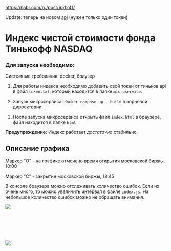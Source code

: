 https://habr.com/ru/post/651241/

Update: теперь на новом [api](https://github.com/Tinkoff/invest-python) (нужен только один токен)

# Индекс чистой стоимости фонда Тинькофф NASDAQ

### Для запуска необходимо:

Системные требования: docker, браузер

1. Для работы индекса необходимо добавить свой токен от тиньков api в файл `token.txt`, который находится в папке `microservice`.

2. Запуск микросервиса: `docker-compose up --build` в корневой дирректории

3. После запуска микросервиса открыть файл `index.html` в браузере, файл находится в папке `html` 

**Предупреждение:** Индекс работает *достаточно* стабильно.

## Описание графика

Маркер "O" - на графике отмечено время открытия московской биржы, 10:00

Маркер "C" - закрытие московской биржы, 18:45

В консоле браузера можно отслеживать количество ошибок. Если их очень много, то можно увеличить интервал в файле `index.js`. На небольшое количество ошибок можно не обращать внимания.

![](https://habrastorage.org/webt/e9/q_/pj/e9q_pjzclpzz9imf7m-7wpompzu.png)


<br/><br/>
---
[![](https://habrastorage.org/webt/gz/gc/i6/gzgci6pivvdnk-gmj-kepml5q9y.gif)](https://yoomoney.ru/to/4100117863420642)

